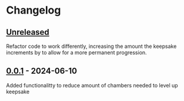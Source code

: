 # Changelog

## [Unreleased]
Refactor code to work differently, increasing the amount the keepsake increments by to allow for a more permanent progression.

## [0.0.1] - 2024-06-10
Added functionalitty to reduce amount of chambers needed to level up keepsake

[unreleased]: https://github.com/zanncdwbl/zannc-KeepsakeChambers/compare/0.0.1...HEAD
[0.0.1]: https://github.com/zanncdwbl/zannc-KeepsakeChambers/compare/57fffda7860651540963c3fb54ce2c28bc86b1c2...0.0.1
